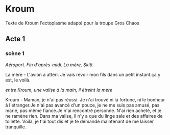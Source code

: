 # Kroum
Texte de Kroum l'ectoplasme adapté pour la troupe Gros Chaos

## Acte 1
### scène 1
_Aéroport. Fin d'après-midi. La mère, Skitt_

La mère - L'avion a atteri. Je vais revoir mon fils dans un petit instant.ça y est, le voilà.

_entre Kroum, une valise à la main, il étreint la mère_

Kroum - Maman, je n'ai pas réussi. Je n'ai trouvé ni la fortune, ni le bonheur à l'étranger.Je n'ai pas avancé d'un pouce, je ne me suis pas amusé, pas marié, pas même fiancé.Je n'ai rencontré personne. N'ai rien acheté, et je ne ramène rien. Dans ma valise, il n'y a que du linge sale et des affaires de toilette. Voilà, je t'ai tout dis et je te demande maintenant de me laisser tranquille.

